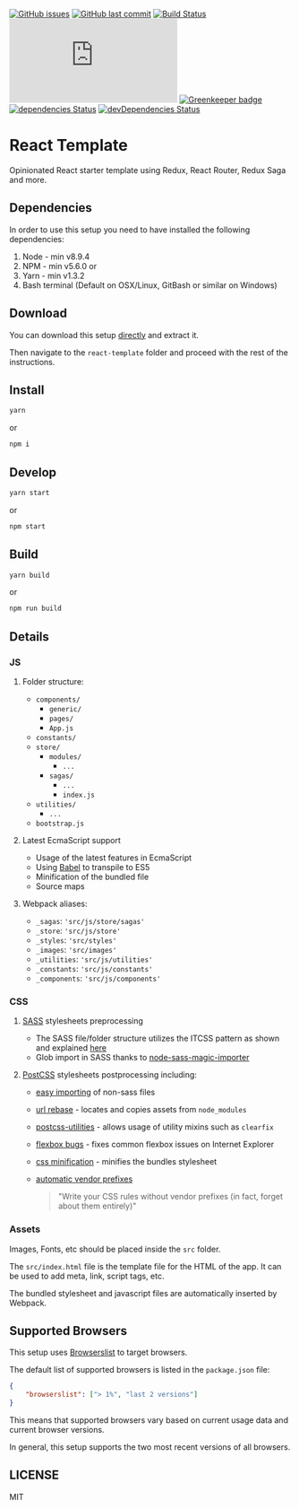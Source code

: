 [![GitHub issues](https://img.shields.io/github/issues/three11/react-template.svg)](https://github.com/three11/react-template/issues)
[![GitHub last commit](https://img.shields.io/github/last-commit/three11/react-template.svg)](https://github.com/three11/react-template/commits/master)
[![Build Status](https://travis-ci.org/three11/react-template.svg?branch=master)](https://travis-ci.org/three11/react-template)
[![Analytics](https://ga-beacon.appspot.com/UA-83446952-1/github.com/scriptex/localga/README.md)](https://github.com/scriptex/localga/)
[![Greenkeeper badge](https://badges.greenkeeper.io/three11/react-template.svg)](https://greenkeeper.io/)
[![dependencies Status](https://david-dm.org/three11/react-template/status.svg)](https://david-dm.org/three11/react-template)
[![devDependencies Status](https://david-dm.org/three11/react-template/dev-status.svg)](https://david-dm.org/three11/react-template?type=dev)

# React Template

Opinionated React starter template using Redux, React Router, Redux Saga and more.

## Dependencies

In order to use this setup you need to have installed the following dependencies:

1.  Node - min v8.9.4
2.  NPM - min v5.6.0
    or
3.  Yarn - min v1.3.2
4.  Bash terminal (Default on OSX/Linux, GitBash or similar on Windows)

## Download

You can download this setup [directly](https://github.com/three11/react-template/archive/master.zip) and extract it.

Then navigate to the `react-template` folder and proceed with the rest of the instructions.

## Install

```sh
yarn
```

or

```sh
npm i
```

## Develop

```sh
yarn start
```

or

```sh
npm start
```

## Build

```sh
yarn build
```

or

```sh
npm run build
```

## Details

### JS

1.  Folder structure:

    -   `components/`
        -   `generic/`
        -   `pages/`
        -   `App.js`
    -   `constants/`
    -   `store/`
        -   `modules/`
            -   `...`
        -   `sagas/`
            -   `...`
            -   `index.js`
    -   `utilities/`
        -   `...`
    -   `bootstrap.js`

2.  Latest EcmaScript support

    -   Usage of the latest features in EcmaScript
    -   Using [Babel](https://github.com/babel/babel) to transpile to ES5
    -   Minification of the bundled file
    -   Source maps

3.  Webpack aliases:

    -   `_sagas`: `'src/js/store/sagas'`
    -   `_store`: `'src/js/store'`
    -   `_styles`: `'src/styles'`
    -   `_images`: `'src/images'`
    -   `_utilities`: `'src/js/utilities'`
    -   `_constants`: `'src/js/constants'`
    -   `_components`: `'src/js/components'`

### CSS

1.  [SASS](http://sass-lang.com/) stylesheets preprocessing

    -   The SASS file/folder structure utilizes the ITCSS pattern as shown and explained [here](https://www.xfive.co/blog/itcss-scalable-maintainable-css-architecture/)
    -   Glob import in SASS thanks to [node-sass-magic-importer](https://github.com/maoberlehner/node-sass-magic-importer)

2.  [PostCSS](https://github.com/postcss/postcss) stylesheets postprocessing including:

    -   [easy importing](https://github.com/TrySound/postcss-easy-import) of non-sass files
    -   [url rebase](https://github.com/postcss/postcss-url) - locates and copies assets from `node_modules`
    -   [postcss-utilities](https://github.com/ismamz/postcss-utilities) - allows usage of utility mixins such as `clearfix`
    -   [flexbox bugs](https://github.com/luisrudge/postcss-flexbugs-fixes) - fixes common flexbox issues on Internet Explorer
    -   [css minification](http://cssnano.co/) - minifies the bundles stylesheet
    -   [automatic vendor prefixes](https://github.com/postcss/autoprefixer)

        > "Write your CSS rules without vendor prefixes (in fact, forget about them entirely)"

### Assets

Images, Fonts, etc should be placed inside the `src` folder.

The `src/index.html` file is the template file for the HTML of the app. It can be used to add meta, link, script tags, etc.

The bundled stylesheet and javascript files are automatically inserted by Webpack.

## Supported Browsers

This setup uses [Browserslist](https://github.com/browserslist/browserslist) to target browsers.

The default list of supported browsers is listed in the `package.json` file:

```json
{
	"browserslist": ["> 1%", "last 2 versions"]
}
```

This means that supported browsers vary based on current usage data and current browser versions.

In general, this setup supports the two most recent versions of all browsers.

## LICENSE

MIT

